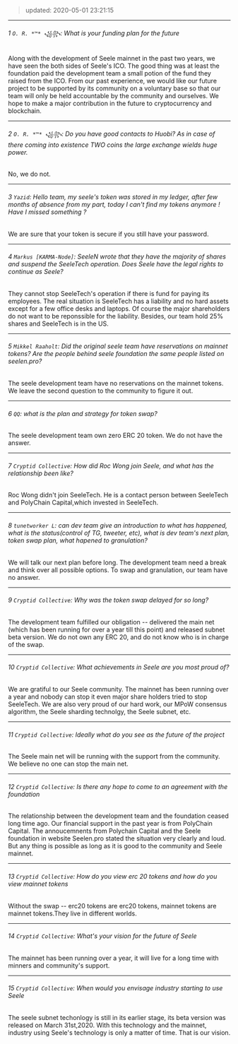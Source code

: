 
> updated: 2020-05-01 23:21:15

---
###### 1 `O. R. *™* ꧁꧂`: What is your funding plan for the future

Along with the development of Seele mainnet in the past two years, we have seen the both sides of Seele's ICO. The good thing was at least the foundation paid the development team a small potion of the fund they raised from the ICO. From our past experience, we would like our future project to be supported by its community on a voluntary base so that our team will only be held accountable by the community and ourselves. We hope to make a major contribution in the future to cryptocurrency and blockchain.

---
###### 2 `O. R. *™* ꧁꧂`: Do you have good contacts to Huobi? As in case of there coming into existence TWO coins the large exchange wields huge power.

No, we do not.

---
###### 3 `Yazid`: Hello team, my seele's token was stored in my ledger, after few months of absence from my part, today I can't find my tokens anymore ! Have I missed something ?

We are sure that your token is secure if you still have your password.

---
###### 4 `Markus [KARMA-Node]`: SeeleN wrote that they have the majority of shares and suspend the SeeleTech operation. Does Seele have the legal rights to continue as Seele?

They cannot stop SeeleTech's operation if there is fund for paying its employees. The real situation is SeeleTech has a liability and no hard assets except for a few office desks and laptops. Of course the major shareholders do not want to be reponssible for the liability. Besides,  our team hold 25% shares and SeeleTech is in the US.

---
###### 5 `Mikkel Raaholt`: Did the original seele team have reservations on mainnet tokens? Are the people behind seele foundation the same people listed on seelen.pro?

The seele development team have no reservations on the mainnet tokens. We leave the second question to the community to figure it out.

---
###### 6 `QQ`: what is the plan and strategy for token swap?

The seele development team own zero ERC 20 token. We do not have the answer.

---
###### 7 `Cryptid Collective`: How did Roc Wong join Seele, and what has the relationship been like?

Roc Wong didn't join SeeleTech. He is a contact person between SeeleTech and PolyChain Capital,which invested in SeeleTech.

---
###### 8 `tunetworker L`: can dev team give an introduction to what has happened, what is the status(control of TG, tweeter, etc), what is dev team's next plan, token swap plan, what hapened to granulation?

We will talk our next plan before long. The development team need a break and think over all possible options. To swap and granulation, our team have no answer.

---
###### 9 `Cryptid Collective`: Why was the token swap delayed for so long?

The development team fulfilled our obligation -- delivered the main net (which has been running for over a year till this point) and released subnet beta version. We do not own any ERC 20, and do not know who is in charge of the swap.

---
###### 10  `Cryptid Collective`: What achievements in Seele are you most proud of?

We are gratiful to our Seele community. The mainnet has been running over a year and nobody can stop it even major share holders tried to stop SeeleTech. We are also very proud of our hard work, our MPoW consensus algorithm, the Seele sharding technolgy, the Seele subnet, etc.

---
###### 11  `Cryptid Collective`: Ideally what do you see as the future of the project

The Seele main net will be running with the support from the community. We believe no one can stop the main net.

---
###### 12  `Cryptid Collective`: Is there any hope to come to an agreement with the foundation

The relationship between the development team and the foundation ceased long time ago. Our financial support in the past year is from PolyChain Capital. The annoucemnents from Polychain Capital and the Seele foundation in website Seelen.pro stated the situation very clearly and loud. But any thing is possible as long as it is good to the community and Seele mainnet.

---
###### 13  `Cryptid Collective`: How do you view erc 20 tokens and how do you view mainnet tokens

Without the swap -- erc20 tokens are erc20 tokens,  mainnet tokens are mainnet tokens.They live in different worlds.

---
###### 14  `Cryptid Collective`: What's your vision for the future of Seele

The mainnet has been running over a year, it will live for a long time with minners and community's support.

---
###### 15  `Cryptid Collective`: When would you envisage industry starting to use Seele

The seele subnet techonlogy is still in its earlier stage, its beta version was released on March 31st,2020. With this technology and the mainnet, industry using Seele's technology is only a matter of time. That is our vision.
